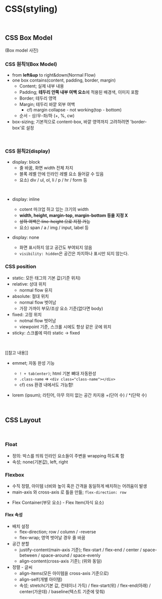 # CSS(styling)  

<br>

## CSS Box Model  

(Box model 사진)

### CSS 원칙1(Box Model)
- from **left&up** to right&down(Normal Flow)
- one box contains(content, padding, border, margin)
	- Content; 실제 내부 내용
	- Padding; **테두리 안쪽 내부 여백 요소**에 적용된 배경색, 이미지 포함
	- Border; 테두리 영역
	- Margin; 테두리 바깥 외부 여백
		- cf) margin collapse - not working(top - bottom)
	- 순서 - 상/우-좌/하 (+, %, cw)
- box-sizing; 기본적으로 content-box, 바깥 영역까지 고려하려면 'border-box'로 설정

<br>

### CSS 원칙2(display)  
* display: block
	- 줄 바꿈, 화면 width 전체 차지
	- 블록 레벨 안에 인라인 레벨 요소 들어갈 수 있음
	- 요소) div / ul, ol, li / p / hr / form 등
<br>

* display: inline
	- cotent 마크업 하고 있는 크기의 width
	- **width, height, margin-top, margin-bottom 등을 지정 X**
	- ~~상하 여백은 line-height 으로 지정 가능~~
	- 요소) span / a / img / input, label 등

* display: none
	- 화면 표시하지 않고 공간도 부여되지 않음
	- `visibility: hidden`은 공간은 차지하나 표시만 되지 않는다.

### CSS position
* static: 모든 태그의 기본 값(기준 위치)
* relative: 상대 위치
	- normal flow 유지
* absolute: 절대 위치
	- normal flow 벗어남
	- 가장 가까이 부모/조상 요소 기준(없다면 body)
* fixed: 고정 위치
	- notmal flow 벗어남
	- viewpoint 기준, 스크롤 시에도 항상 같은 곳에 위치
* sticky: 스크롤에 따라 static -> fixed

<br>

[[참고 내용]]
- emmet; 자동 완성 기능
	- ```! + tab(enter)```; html 기본 뼈대 자동완성
	- ```.class-name``` => ```<div class="class-name"></div>```
	- cf) css 환경 내에서도 가능함!

- lorem (ipsum); 라틴어, 아무 의미 없는 공간 차지용 +(단어 수) / *(단락 수)  

<br>

## CSS Layout  
<br>

### Float  
- 정의: 박스를 띄워 인라인 요소들이 주변을 wrapping 하도록 함
- 속성; none(기본값), left, right

### Flexbox
- 수직 정렬, 아이템 너비와 높이 혹은 간격을 동일하게 배치하는 어려움이 발생
- main-axis 와 cross-axis 로 틀을 만듦; `flex-direction: row`  
* Flex Container(부모 요소) - Flex Item(자식 요소)  

#### Flex 속성  
* 배치 설정
	- flex-direction; row / column / -reverse
	- flex-wrap; 영역 벗어날 경우 줄 바꿈
* 공간 분할
	- justify-content(main-axis 기준); flex-start / flex-end / center / space-between / space-around / space-evenly
	- align-content(cross-axis 기준); (위와 동일)
* 정렬 - 글씨
	- align-items(모든 아이템을 cross-axis 기준으로)
	- align-self(개별 아이템)
	- 속성; stretch(기본 값, 컨테이너 가득) / flex-start(위) / flex-end(아래) / center(가운데) / baseline(텍스트 기준에 맞춰)